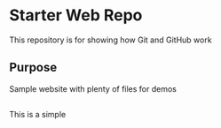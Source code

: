 # Starter Web Repo

   This repository is for showing how Git and GitHub work

## Purpose

   Sample website with plenty of files for demos

## 

This is a simple 
